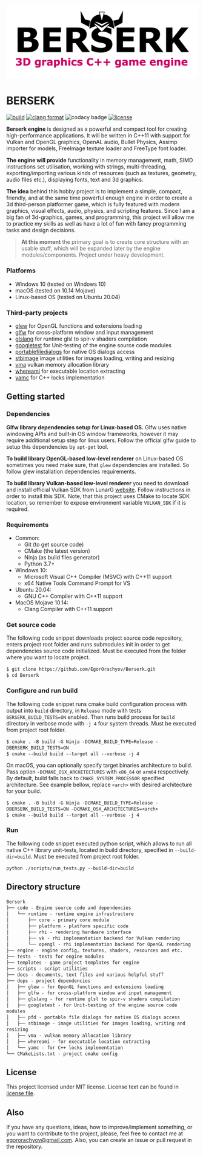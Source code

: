 ![Project logo](https://github.com/EgorOrachyov/Berserk/blob/master/docs/images/logo-main.png)

# BERSERK

[![build](https://github.com/EgorOrachyov/Berserk/actions/workflows/build.yml/badge.svg?branch=master)](https://github.com/EgorOrachyov/Berserk/actions/workflows/build.yml)
[![clang format](https://github.com/EgorOrachyov/Berserk/actions/workflows/clang-format.yml/badge.svg?branch=master)](https://github.com/EgorOrachyov/Berserk/actions/workflows/clang-format.yml)
![codacy badge](https://app.codacy.com/project/badge/Grade/674eff47dbfa45e38c5fd3765f3256ba)
[![license](https://img.shields.io/badge/license-MIT-orange)](https://github.com/EgorOrachyov/Berserk/blob/master/LICENSE.md)

**Berserk engine** is designed as a powerful and compact tool for creating high-performance applications.
It will be written in C++11 with support for Vulkan and OpenGL graphics, OpenAL audio, Bullet Physics, 
Assimp importer for models, FreeImage texture loader and FreeType font loader.

**The engine will provide** functionality in memory management, math, SIMD instructions set utilisation, 
working with strings, multi-threading, exporting/importing various kinds of resources (such as textures, 
geometry, audio files etc.), displaying fonts, text and 3d graphics.

**The idea** behind this hobby project is to implement a simple, compact, friendly, and at the same 
time powerful enough engine in order to create a 3d third-person platformer game, which is fully 
featured with modern graphics, visual effects, audio, physics, and scripting features. Since I am 
a big fan of 3d-graphics, games, and programming, this project will allow me to practice my skills 
as well as have a lot of fun with fancy programming tasks and design decisions. 

> **At this moment** the primary goal is to create core structure with an usable stuff,
> which will be expanded later by the engine modules/components. 
> Project under heavy development. 

### Platforms

- Windows 10 (tested on Windows 10)
- macOS (tested on 10.14 Mojave)
- Linux-based OS (tested on Ubuntu 20.04)

### Third-party projects

* [glew](https://github.com/Perlmint/glew-cmake) for OpenGL functions and extensions loading
* [glfw](https://github.com/glfw/glfw) for cross-platform window and input management
* [glslang](https://github.com/KhronosGroup/glslang) for runtime glsl to spir-v shaders compilation
* [googletest](https://github.com/google/googletest) for Unit-testing of the engine source code modules
* [portablefiledialogs](https://github.com/samhocevar/portable-file-dialogs) for native OS dialogs access
* [stbimage](https://github.com/nothings/stb) image utilities for images loading, writing and resizing
* [vma](https://github.com/GPUOpen-LibrariesAndSDKs/VulkanMemoryAllocator) vulkan memory allocation library
* [whereami](https://github.com/gpakosz/whereami) for executable location extracting
* [yamc](https://github.com/yohhoy/yamc) for C++ locks implementation

## Getting started

### Dependencies

**Glfw library dependencies setup for Linux-based OS.**
Glfw uses native windowing APIs and built-in OS window frameworks, 
however it may require additional setup step for linux users. 
Follow the official glfw guide to setup this dependencies by `apt-get` tool.

**To build library OpenGL-based low-level renderer** on Linux-based OS 
sometimes you need make sure, that `glew` dependencies are installed.
So follow glew installation dependencies requirements.

**To build library Vulkan-based low-level renderer** you need to download and install
official Vulkan SDK from LunarG [website](https://www.lunarg.com/vulkan-sdk/). Follow
instructions in order to install this SDK. Note, that this project uses CMake
to locate SDK location, so remember to expose environment variable `VULKAN_SDK` if it is required.

### Requirements

* Common:
    * Git (to get source code)
    * CMake (the latest version)
    * Ninja (as build files generator)
    * Python 3.7+
* Windows 10:
    * Microsoft Visual C++ Compiler (MSVC) with C++11 support
    * x64 Native Tools Command Prompt for VS
* Ubuntu 20.04:
    * GNU C++ Compiler with C++11 support
* MaсOS Mojave 10.14:
    * Clang Compiler with C++11 support

### Get source code

The following code snippet downloads project source code repository, enters project root folder
and runs submodules init in order to get dependencies source code initialized.
Must be executed from the folder where you want to locate project.

```shell
$ git clone https://github.com/EgorOrachyov/Berserk.git
$ cd Berserk
```

### Configure and run build

The following code snippet runs cmake build configuration process
with output into `build` directory, in `Release` mode with tests `BERSERK_BUILD_TESTS=ON` enabled.
Then runs build process for `build` directory in verbose mode with `-j 4` four system threads.
Must be executed from project root folder.

```shell
$ cmake . -B build -G Ninja -DCMAKE_BUILD_TYPE=Release -DBERSERK_BUILD_TESTS=ON
$ cmake --build build --target all --verbose -j 4
```

On macOS, you can optionally specify target binaries architecture to build.
Pass option `-DCMAKE_OSX_ARCHITECTURES` with `x86_64` or `arm64` respectively.
By default, build falls back to `CMAKE_SYSTEM_PROCESSOR` specified architecture.
See example bellow, replace `<arch>` with desired architecture for your build.

```shell
$ cmake . -B build -G Ninja -DCMAKE_BUILD_TYPE=Release -DBERSERK_BUILD_TESTS=ON -DCMAKE_OSX_ARCHITECTURES=<arch>
$ cmake --build build --target all --verbose -j 4
```

### Run

The following code snippet executed python script, which allows to
run all native C++ library unit-tests, located in build directory,
specified in `--build-dir=build`. Must be executed from project root folder.

```shell
python ./scripts/run_tests.py --build-dir=build
```

## Directory structure
 
```ignorelang
Berserk
├── code - Engine source code and dependencies
│   └── runtime - runtime engine infrastructure
│       ├── core - primary core module
│       ├── platform - platform specific code
│       ├── rhi - rendering hardware interface
│       ├── vk - rhi implementation backend for Vulkan rendering 
│       └── opengl - rhi implementation backend for OpenGL rendering
├── engine - engine config, textures, shaders, resources and etc.
├── tests - tests for engine modules
├── templates - game project templates for engine
├── scripts - script utilities
├── docs - documents, text files and various helpful stuff
├── deps - project dependencies
│   ├── glew - for OpenGL functions and extensions loading
│   ├── glfw - for cross-platform window and input management
│   ├── glslang - for runtime glsl to spir-v shaders compilation
│   ├── googletest - for Unit-testing of the engine source code modules
│   ├── pfd - portable file dialogs for native OS dialogs access
│   ├── stbimage - image utilities for images loading, writing and resizing
│   ├── vma - vulkan memory allocation library
│   ├── whereami - for executable location extracting
│   └── yamc - for C++ locks implementation
└── CMakeLists.txt - project cmake config
```

## License

This project licensed under MIT license. License text can be found in 
[license file](https://github.com/EgorOrachyov/Berserk/blob/master/LICENSE.md).

## Also

If you have any questions, ideas, how to improve/implement something, or you want to 
contribute to the project, please, feel free to contact me at egororachyov@gmail.com.
Also, you can create an issue or pull request in the repository.